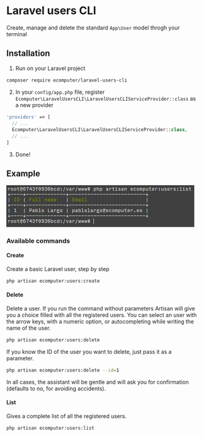 # Laravel users CLI
Create, manage and delete the standard `App\User` model throgh your terminal

## Installation

1. Run on your Laravel project
  ```bash
  composer require ecomputer/laravel-users-cli
  ```

2. In your `config/app.php` file, register `Ecomputer\LaravelUsersCLI\LaravelUsersCLIServiceProvider::class` as a new provider
  ```php
  'providers' => [
    // ...
    Ecomputer\LaravelUsersCLI\LaravelUsersCLIServiceProvider::class,
    // ...
  ]
  ```

3. Done!

## Example
![List command example](https://github.com/ecomputer/laravel-users-cli/blob/master/img/examples/list.png?raw=true)

### Available commands

#### Create
Create a basic Laravel user, step by step

```bash
php artisan ecomputer:users:create
```
#### Delete
Delete a user. If you run the command without parameters Artisan will give you a choice filled with all the registered users.
You can select an user with the arrow keys, with a numeric option, or autocompleting while writing the name of the user.
```bash
php artisan ecomputer:users:delete
```

If you know the ID of the user you want to delete, just pass it as a parameter.
```bash
php artisan ecomputer:users:delete --id=1
```

In all cases, the assistant will be gentle and will ask you for confirmation (defaults to no, for avoiding accidents).

#### List

Gives a complete list of all the registered users.

```bash
php artisan ecomputer:users:list
```

